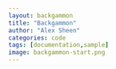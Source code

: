 ```yaml
---
layout: backgammon
title: "Backgammon"
author: "Alex Sheen"
categories: code
tags: [documentation,sample]
image: backgammon-start.png
---
```

